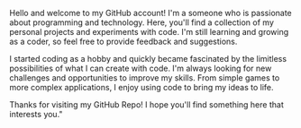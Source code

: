 Hello and welcome to my GitHub account! I'm a someone who is passionate about programming and technology. Here, you'll find a collection of my personal projects and experiments with code. I'm still learning and growing as a coder, so feel free to provide feedback and suggestions.

I started coding as a hobby and quickly became fascinated by the limitless possibilities of what I can create with code. I'm always looking for new challenges and opportunities to improve my skills. From simple games to more complex applications, I enjoy using code to bring my ideas to life.

Thanks for visiting my GitHub Repo! I hope you'll find something here that interests you."
